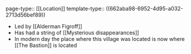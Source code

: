 page-type:: [[Location]]
template-type:: ((662aba98-6952-4d95-a032-2713d56bef89))

- Led by [[Alderman Figroff]]
- Has had a string of [[Mysterious disappearances]]
- In modern day the place where this village was located is now where [[The Bastion]] is located